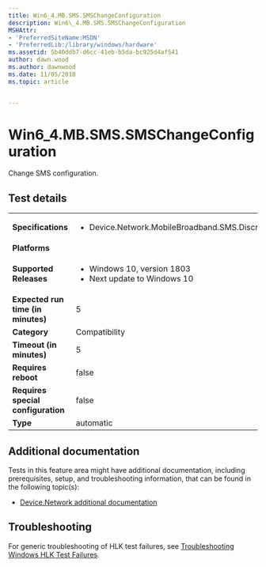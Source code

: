 ```yaml
---
title: Win6_4.MB.SMS.SMSChangeConfiguration
description: Win6\_4.MB.SMS.SMSChangeConfiguration
MSHAttr:
- 'PreferredSiteName:MSDN'
- 'PreferredLib:/library/windows/hardware'
ms.assetid: 5b40ddb7-d6cc-41eb-b5da-bc925d4af541
author: dawn.wood
ms.author: dawnwood
ms.date: 11/05/2018
ms.topic: article


---
```


# Win6_4.MB.SMS.SMSChangeConfiguration


Change SMS configuration.

## Test details

|||
|---|---|
| **Specifications**  | <ul><li>Device.Network.MobileBroadband.SMS.Discretional</li></ul> |  
| **Platforms**   | <ul></ul> |
| **Supported Releases** | <ul><li>Windows 10, version 1803</li><li>Next update to Windows 10</li></ul> |
|**Expected run time (in minutes)**| 5 |
|**Category**| Compatibility |
|**Timeout (in minutes)**| 5 |
|**Requires reboot**| false |
|**Requires special configuration**| false |
|**Type**| automatic |



## <span id="Additional_documentation"></span><span id="additional_documentation"></span><span id="ADDITIONAL_DOCUMENTATION"></span>Additional documentation


Tests in this feature area might have additional documentation, including prerequisites, setup, and troubleshooting information, that can be found in the following topic(s):

-   [Device.Network additional documentation](device-network-additional-documentation.md)

## <span id="Troubleshooting"></span><span id="troubleshooting"></span><span id="TROUBLESHOOTING"></span>Troubleshooting


For generic troubleshooting of HLK test failures, see [Troubleshooting Windows HLK Test Failures](../user/troubleshooting-windows-hlk-test-failures.md).











